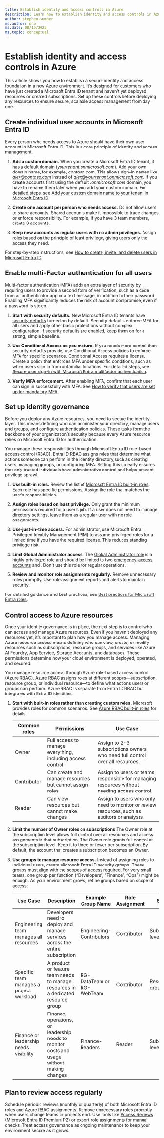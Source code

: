 ```yaml
---
title: Establish identity and access controls in Azure
description: Learn how to establish identity and access controls in Azure
author: stephen-sumner
ms.author: pnp
ms.date: 08/15/2025
ms.topic: conceptual
---
```



# Establish identity and access controls in Azure

This article shows you how to establish a secure identity and access foundation in a new Azure environment. It’s designed for customers who have just created a Microsoft Entra ID tenant and haven’t yet deployed resources or created subscriptions. Set up these controls before deploying any resources to ensure secure, scalable access management from day one.

## Create individual user accounts in Microsoft Entra ID

Every person who needs access to Azure should have their own user account in Microsoft Entra ID. This is a core principle of identity and access management.

1. **Add a custom domain.** When you create a Microsoft Entra ID tenant, it has a default domain (*yourtenant.onmicrosoft.com*). Add your own domain name, for example, *contoso.com*. This allows sign-in names like *alex@contoso.com* instead of *alex@yourtenant.onmicrosoft.com*. If you create accounts first using the default *.onmicrosoft.com* domain, you have to rename them later when you add your custom domain. For detailed steps, see [Add your custom domain name to your tenant in Microsoft Entra ID](/entra/fundamentals/add-custom-domain).

1. **Create one account per person who needs access.** Do not allow users to share accounts. Shared accounts make it impossible to trace changes or enforce responsibility. For example, if you have 3 team members, create 3 accounts.

1. **Keep new accounts as regular users with no admin privileges.** Assign roles based on the principle of least privilege, giving users only the access they need.

For step-by-step instructions, see [How to create, invite, and delete users in Microsoft Entra ID](/entra/fundamentals/how-to-create-delete-users).

## Enable multi-Factor authentication for all users

Multi-factor authentication (MFA) adds an extra layer of security by requiring users to provide a second form of verification, such as a code from an authenticator app or a text message, in addition to their password. Enabling MFA significantly reduces the risk of account compromise, even if a password is stolen.

1. **Start with security defaults.** New Microsoft Entra ID tenants have [security defaults](/entra/fundamentals/security-defaults) turned on by default. Security defaults enforce MFA for all users and apply other basic protections without complex configuration. If security defaults are enabled, keep them on for a strong, simple baseline.

1. **Use Conditional Access as you mature.** If you needs more control than security defaults provide, use Conditional Access policies to enforce MFA for specific scenarios. Conditional Access requires a license. Create a policy that enforces MFA under specific conditions, such as when users sign in from unfamiliar locations. For detailed steps, see [Secure user sign-in with Microsoft Entra multifactor authentication](/entra/identity/authentication/tutorial-enable-azure-mfa).

1. **Verify MFA enforcement.** After enabling MFA, confirm that each user can sign in successfully with MFA. See [How to verify that users are set up for mandatory MFA](/entra/identity/authentication/how-to-mandatory-multifactor-authentication).

## Set up identity governance

Before you deploy any Azure resources, you need to secure the identity layer. This means defining who can administer your directory, manage users and groups, and configure authentication policies. These tasks form the backbone of your organization’s security because every Azure resource relies on Microsoft Entra ID for authentication.

You manage these responsibilities through Microsoft Entra ID role-based access control (RBAC). Entra ID RBAC assigns roles that determine what actions someone can perform in the identity directory,such as creating users, managing groups, or configuring MFA. Setting this up early ensures that only trusted individuals have administrative control and helps prevent privilege sprawl.

1. **Use built-in roles.** Review the list of [Microsoft Entra ID built-in roles](/entra/identity/role-based-access-control/permissions-reference). Each role has specific permissions. Assign the role that matches the user’s responsibilities.

2. **Assign roles based on least privilege.** Only grant the minimum permissions required for a user’s job. If a user does not need to manage directory settings, leave them as a regular user with no role assignments.

3. **Use-just-in-time access.** For administrator, use Microsoft Entra Privileged Identity Management (PIM) to assume privileged roles for a limited time if you have the required license. This reduces standing privilege risk.

4. **Limit Global Administrator access.** The [Global Administrator role](/entra/identity/role-based-access-control/permissions-reference#global-administrator) is a highly privileged role and should be limited to two [emergency-access accounts](/entra/identity/role-based-access-control/security-emergency-access) and . Don't use this role for regular operations.

5. **Review and monitor role assignments regularly.** Remove unnecessary roles promptly. Use role assignment reports and alerts to maintain security.

For detailed guidance and best practices, see [Best practices for Microsoft Entra roles](/entra/identity/role-based-access-control/best-practices).

## Control access to Azure resources

Once your identity governance is in place, the next step is to control who can access and manage Azure resources. Even if you haven’t deployed any resources yet, it’s important to plan how you manage access. Managing Azure resource access means defining who can view, create, or modify resources such as subscriptions, resource groups, and services like Azure AI Foundry, App Service, Storage Accounts, and databases. These permissions determine how your cloud environment is deployed, operated, and secured.

You manage resource access through Azure role-based access control (Azure RBAC). Azure RBAC assigns roles at different scopes—subscription, resource group, or individual resource—to define what actions users or groups can perform. Azure RBAC is separate from Entra ID RBAC but integrates with Entra ID identities.

1. **Start with built-in roles rather than creating custom roles.** Microsoft provides roles for common scenarios. See [Azure RBAC built-in roles](/azure/role-based-access-control/role-assignments-portal) for details.

    | Common roles | Permissions | Use Case |
    |--------------|-------------|----------|
    | Owner | Full access to manage everything, including access control | Assign to 2-3 subscriptions owners who need full control over all resources. |
    | Contributor | Can create and manage resources but cannot assign roles | Assign to users or teams responsible for managing resources without needing access control. |
    | Reader | Can view resources but cannot make changes | Assign to users who only need to monitor or review resources, such as auditors or analysts. |

1. **Limit the number of Owner roles on subscriptions** The Owner role at the subscription level allows full control over all resources and access assignments in that subscription. The Owner role grants full control at the subscription level. Keep it to three or fewer per subscription. By default, the account that creates a subscription becomes an Owner.

1. **Use groups to manage resource access.** Instead of assigning roles to individual users, create Microsoft Entra ID security groups. These groups must align with the scopes of access required. For very small teams, one group per function (“Developers”, “Finance”, “Ops”) might be enough. As your environment grows, refine groups based on scope of access:

    | Use Case                          | Description                                                                 | Example Group Name       | Role Assignment | Scope               |
    |-----------------------------------|-----------------------------------------------------------------------------|--------------------------|-----------------|---------------------|
    | Engineering team manages all resources | Developers need to deploy and manage services across the entire subscription | Engineering-Contributors | Contributor     | Subscription level  |
    | Specific team manages a project workload | A product or feature team needs to manage resources in a dedicated resource group | RG-DataTeam or RG-WebTeam | Contributor     | Resource group level |
    | Finance or leadership needs visibility | Finance, operations, or leadership needs to monitor costs and usage without making changes | Finance-Readers          | Reader          | Subscription level  |

## Plan to review access regularly

Schedule periodic reviews (monthly or quarterly) of both Microsoft Entra ID roles and Azure RBAC assignments. Remove unnecessary roles promptly when users change teams or projects end. Use tools like [Access Reviews](/entra/id-governance/access-reviews-overview) (Microsoft Entra ID Premium P2) or export role assignments for manual checks. Treat access governance as ongoing maintenance to keep your environment secure as it grows.
